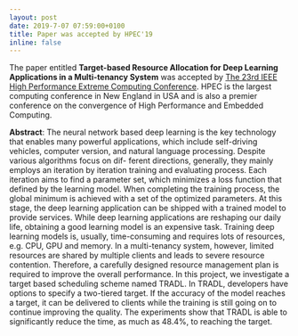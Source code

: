 ```yaml
---
layout: post
date: 2019-7-07 07:59:00+0100
title: Paper was accepted by HPEC'19
inline: false
---
```


The paper entitled **Target-based Resource Allocation for Deep Learning Applications in a Multi-tenancy System** was accepted by [The 23rd IEEE High Performance Extreme Computing Conference](http://www.ieee-hpec.org/). HPEC is the largest computing conference in New England in USA and is also a premier conference on the convergence of High Performance and Embedded Computing.

**Abstract**: The neural network based deep learning is the key technology that enables many powerful applications, which include self-driving vehicles, computer version, and natural language processing. Despite various algorithms focus on dif- ferent directions, generally, they mainly employs an iteration by iteration training and evaluating process. Each iteration aims to find a parameter set, which minimizes a loss function that defined by the learning model. When completing the training process, the global minimum is achieved with a set of the optimized parameters. At this stage, the deep learning application can be shipped with a trained model to provide services. While deep learning applications are reshaping our daily life, obtaining a good learning model is an expensive task. Training deep learning models is, usually, time-consuming and requires lots of resources, e.g. CPU, GPU and memory. In a multi-tenancy system, however, limited resources are shared by multiple clients and leads to severe resource contention. Therefore, a carefully designed resource management plan is required to improve the overall performance. In this project, we investigate a target based scheduling scheme named TRADL. In TRADL, developers have options to specify a two-tiered target. If the accuracy of the model reaches a target, it can be delivered to clients while the training is still going on to continue improving the quality. The experiments show that TRADL is able to significantly reduce the time, as much as 48.4%, to reaching the target.
